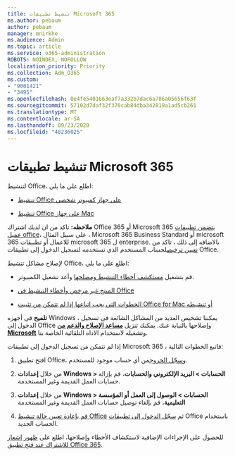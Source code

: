 ```yaml
---
title: تنشيط تطبيقات Microsoft 365
ms.author: pebaum
author: pebaum
manager: mnirkhe
ms.audience: Admin
ms.topic: article
ms.service: o365-administration
ROBOTS: NOINDEX, NOFOLLOW
localization_priority: Priority
ms.collection: Adm_O365
ms.custom:
- "9001421"
- "3495"
ms.openlocfilehash: 0e4fe5401663eaf7a332b7dac6a786a05656f63f
ms.sourcegitcommit: 57102d7daf32f370cab84dba342819a1ad5cb261
ms.translationtype: MT
ms.contentlocale: ar-SA
ms.lasthandoff: 09/23/2020
ms.locfileid: "48236025"
---
```

# <a name="activating-microsoft-365-apps"></a>تنشيط تطبيقات Microsoft 365

لتنشيط Office، اطلع على ما يلي:

- [تنشيط Office على جهاز كمبيوتر شخصي](https://support.office.com/article/activate-office-5bd38f38-db92-448b-a982-ad170b1e187e) 

- [تنشيط Office على جهاز Mac](https://support.office.com/article/activate-office-for-mac-7f6646b1-bb14-422a-9ad4-a53410fcefb2)

**ملاحظه:**  تاكد من ان لديك اشتراك Office 365 أو Microsoft 365 [يتضمن تطبيقات عميل office](https://support.office.com/article/28cbc8cf-1332-4f04-9123-9b660abb629e)، علي سبيل المثال ، Microsoft 365 Business Standard أو microsoft 365 للاعمال أو تطبيقات microsoft 365 ل enterprise. بالاضافه إلى ذلك ، تاكد من [تعيين ترخيص](https://docs.microsoft.com/microsoft-365/admin/manage/assign-licenses-to-users)لحساب المستخدم الذي تستخدمه لتسجيل الدخول إلى تطبيقات Office.

لإصلاح مشاكل تنشيط Office، اطلع على ما يلي:

- قم بتشغيل [مستكشف أخطاء التنشيط ومصلحها](https://aka.ms/SARA-OfficeActivation-Alchemy) وأعد تشغيل الكمبيوتر.
- [المنتج غير مرخص وأخطاء التنشيط في Office](https://support.office.com/article/unlicensed-product-and-activation-errors-in-office-0d23d3c0-c19c-4b2f-9845-5344fedc4380)

- [الخطوات التي يجب اتباعها إذا لم تتمكن من تثبيت Office for Mac أو تنشيطه](https://support.office.com/article/what-to-try-if-you-can-t-install-or-activate-office-for-mac-5efba2b4-b1e6-4e5f-bf3c-6ab945d03dea)

**تلميح** في أجهزه Windows ، يمكننا تشخيص العديد من المشاكل الشائعة في تسجيل الدخول إلى Office وإصلاحها بالنيابة عنك. يمكنك تنزيل  **[مساعد الإصلاح والدعم من Microsoft](https://aka.ms/SaRA-OfficeSignInScenario)** وتشغيله لاستخدام الاداه التلقائية الخاصة بنا.

إذا لم تتمكن من تسجيل الدخول إلى تطبيقات Microsoft 365 ، فاتبع الخطوات التالية:

1. افتح تطبيق Office، و[سجّل الخروج](https://go.microsoft.com/fwlink/?linkid=2114082)من أي حساب موجود للمستخدم.

2. من خلال **إعدادات Windows > الحسابات > البريد الإلكتروني والحسابات**، قم بإزالة حسابات العمل القديمة وغير المستخدمة.

3. من خلال **إعدادات Windows > الحسابات > الوصول إلى العمل أو المؤسسة التعليمية**، قم بإلغاء توصيل حسابات العمل القديمة وغير المستخدمة

4. [قم بإعادة تعيين حالة تنشيط Office](https://docs.microsoft.com/office365/troubleshoot/activation/reset-office-365-proplus-activation-state) ثم [سجّل الدخول إلى تطبيقات](https://support.office.com/article/sign-in-to-office-b9582171-fd1f-4284-9846-bdd72bb28426) Office باستخدام الحساب الجديد.

للحصول على الإجراءات الإضافية لاستكشاف الأخطاء وإصلاحها، اطلع على [ظهور إشعار للاشتراك عند فتح تطبيق Office 365](https://support.office.com/article/a-subscription-notice-appears-when-i-open-an-office-365-application-4cabe32c-f594-4c0e-9191-3d3ade10cceb).
